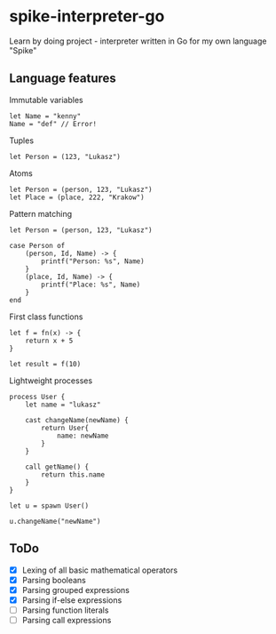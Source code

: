 # spike-interpreter-go
Learn by doing project - interpreter written in Go for my own language "Spike"

## Language features

Immutable variables

```
let Name = "kenny"
Name = "def" // Error!
```

Tuples
```
let Person = (123, "Lukasz")
```

Atoms
```
let Person = (person, 123, "Lukasz")
let Place = (place, 222, "Krakow")
```

Pattern matching
```
let Person = (person, 123, "Lukasz")

case Person of
    (person, Id, Name) -> {
        printf("Person: %s", Name)
    }
    (place, Id, Name) -> {
        printf("Place: %s", Name)
    }
end

```

First class functions
```
let f = fn(x) -> {
    return x + 5
}

let result = f(10)
```

Lightweight processes 
```
process User {
    let name = "lukasz"
    
    cast changeName(newName) {
        return User{
            name: newName
        }
    }
    
    call getName() {
        return this.name 
    }
}

let u = spawn User()

u.changeName("newName")
```

## ToDo

- [x] Lexing of all basic mathematical operators
- [x] Parsing booleans
- [x] Parsing grouped expressions
- [x] Parsing if-else expressions
- [ ] Parsing function literals
- [ ] Parsing call expressions